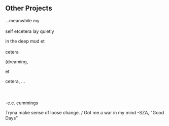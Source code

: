 ## Other Projects

...meanwhile my
<br><br>
self etcetera lay quietly

in the deep mud et
<br><br>
cetera

(dreaming,

et

cetera, ...
<br><br>
<br><br>
-e.e. cummings


Tryna make sense of loose change. / Got me a war in my mind 
-SZA, "Good Days"
